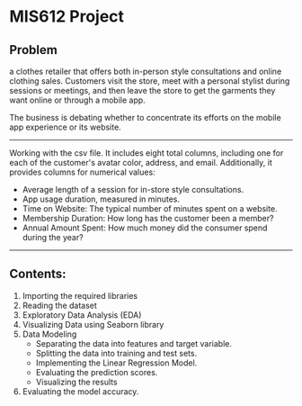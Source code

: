 # MIS612 Project
## Problem
a clothes retailer that offers both in-person style consultations and online clothing sales. Customers visit the store, meet with a personal stylist during sessions or meetings, and then leave the store to get the garments they want online or through a mobile app.

The business is debating whether to concentrate its efforts on the mobile app experience or its website.

---

Working with the csv file. It includes eight total columns, including one for each of the customer's avatar color, address, and email. Additionally, it provides columns for numerical values:
- Average length of a session for in-store style consultations.
- App usage duration, measured in minutes.
- Time on Website: The typical number of minutes spent on a website.
- Membership Duration: How long has the customer been a member?
- Annual Amount Spent: How much money did the consumer spend during the year?

---
## Contents:

  1. Importing the required libraries
  2. Reading the dataset
  3. Exploratory Data Analysis (EDA)
  4. Visualizing Data using Seaborn library
  5. Data Modeling
      - Separating the data into features and target variable.
      - Splitting the data into training and test sets.
      - Implementing the Linear Regression Model.
      - Evaluating the prediction scores.
      - Visualizing the results
  8. Evaluating the model accuracy.
